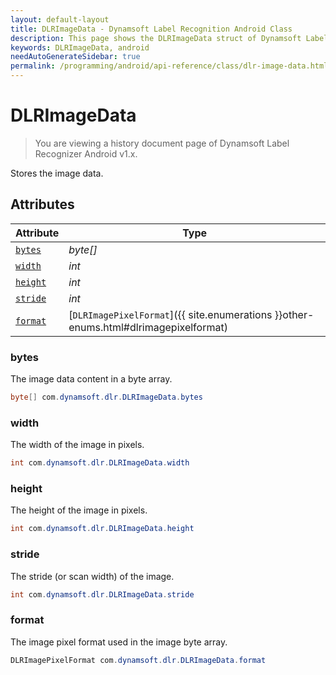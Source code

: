 ```yaml
---
layout: default-layout
title: DLRImageData - Dynamsoft Label Recognition Android Class
description: This page shows the DLRImageData struct of Dynamsoft Label Recognition for Android Language.
keywords: DLRImageData, android
needAutoGenerateSidebar: true
permalink: /programming/android/api-reference/class/dlr-image-data.html
---
```



# DLRImageData

> You are viewing a history document page of Dynamsoft Label Recognizer Android v1.x.

Stores the image data.  


## Attributes
    
| Attribute | Type |
|---------- | ---- |
| [`bytes`](#bytes) | *byte[]* |
| [`width`](#width) | *int* |
| [`height`](#height) | *int* |
| [`stride`](#stride) | *int* |
| [`format`](#format) | [`DLRImagePixelFormat`]({{ site.enumerations }}other-enums.html#dlrimagepixelformat) |


### bytes
The image data content in a byte array. 
```java
byte[] com.dynamsoft.dlr.DLRImageData.bytes
```

### width
The width of the image in pixels.  
```java
int com.dynamsoft.dlr.DLRImageData.width
```

### height
The height of the image in pixels.  
```java
int com.dynamsoft.dlr.DLRImageData.height
```

### stride
The stride (or scan width) of the image. 
```java
int com.dynamsoft.dlr.DLRImageData.stride
```

### format
The image pixel format used in the image byte array. 
```java
DLRImagePixelFormat com.dynamsoft.dlr.DLRImageData.format
```
  

